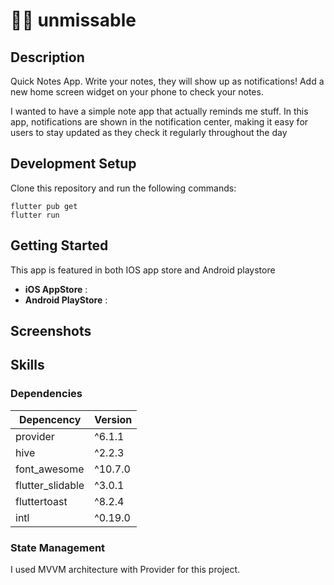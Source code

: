 # 🔔🔔 unmissable

## Description

Quick Notes App. Write your notes, they will show up as notifications!
Add a new home screen widget on your phone to check your notes.

I wanted to have a simple note app that actually reminds me stuff.
In this app, notifications are shown in the notification center, making it easy for users to stay updated as they check it regularly throughout the day

## Development Setup

Clone this repository and run the following commands:

```
flutter pub get
flutter run
```

## Getting Started

This app is featured in both IOS app store and Android playstore

- **iOS AppStore** :
- **Android PlayStore** :

## Screenshots

## Skills

### Dependencies

| Depencency       | Version |
| ---------------- | ------- |
| provider         | ^6.1.1  |
| hive             | ^2.2.3  |
| font_awesome     | ^10.7.0 |
| flutter_slidable | ^3.0.1  |
| fluttertoast     | ^8.2.4  |
| intl             | ^0.19.0 |

### State Management

I used MVVM architecture with Provider for this project.
